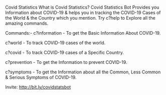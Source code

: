 Covid Statistics
What is Covid Statistics?
Covid Statistics Bot Provides you Information about COVID-19 & helps you in tracking the COVID-19 Cases of the World & the Country which you mention. Try c?help to Explore all the amazing commands. 

Commands:-
c?information - To get the Basic Information About COVID-19.

c?world - To track COVID-19 cases of the world.

c?covid <country name> - To track COVID-19 cases of a Specific Country.

c?prevention -  To get the Information to prevent COVID-19.

c?symptoms - To get the Information about all the Common, Less Common & Serious 
Symptoms of COVID-19.

Invite: http://bit.ly/covidstatsbot
